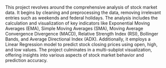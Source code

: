 This project revolves around the comprehensive analysis of stock market data. It begins by cleaning and preprocessing the data, removing irrelevant entries such as weekends and federal holidays. The analysis includes the calculation and visualization of key indicators like Exponential Moving Averages (EMA), Simple Moving Averages (SMA), Moving Average Convergence Divergence (MACD), Relative Strength Index (RSI), Bollinger Bands, and Average Directional Index (ADX). Additionally, it employs a Linear Regression model to predict stock closing prices using open, high, and low values. The project culminates in a multi-subplot visualization, offering insights into various aspects of stock market behavior and prediction accuracy.

